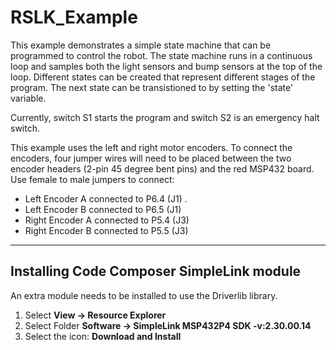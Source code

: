 # RSLK_Example

This example demonstrates a simple state machine that can be programmed to control the robot.  The state machine runs in a continuous loop and samples both the light sensors and bump sensors at the top of the loop.  Different states can be created that represent different stages of the program.  The next state can be transistioned to by setting the 'state' variable.

Currently, switch S1 starts the program and switch S2 is an emergency halt switch.

This example uses the left and right motor encoders.  To connect the encoders, four jumper wires will need to be placed between the two encoder headers (2-pin 45 degree bent pins) and the red MSP432 board.
Use female to male jumpers to connect:

- Left Encoder A connected to P6.4 (J1)                     .
- Left Encoder B connected to P6.5 (J1)
- Right Encoder A connected to P5.4 (J3)
- Right Encoder B connected to P5.5 (J3)

---
## Installing Code Composer SimpleLink module

An extra module needs to be installed to use the Driverlib library.

1. Select **View -> Resource Explorer**
2. Select Folder **Software -> SimpleLink MSP432P4 SDK -v:2.30.00.14**
3. Select the icon: **Download and Install**
